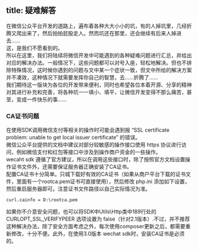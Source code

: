 title: 疑难解答
---

在微信公众平台开发的道路上，遍布着各种大大小小的坑，有的人掉坑里，几经折腾又爬出来了，然后拍拍屁股走人。然而坑还在那里，还会继续有后来人掉进去……  
这，是我们不愿看到的。  
所以在这里，我们将陆续将微信开发中可能遇到的各种疑难问题进行汇总，并给出对应的解决办法。一般情况下，这些问题都可以对号入座，轻松地解决。但也不排除特殊情况，这时候你遇到的问题与文中某一个症状一致，但文中所给的解决方案并不凑效，这种情况下就需要发挥你自己的智慧，去……折腾了……  
我们期待这一版块为各位的开发带来便利，同时也希望各位本着开源、分享的精神对其进行补充和完善，将各种坑一一填小、填平，让微信开发变得不那么痛苦，甚至，变成一件快乐的事……


### CA证书问题
在使用SDK调用微信支付等相关的操作时可能会遇到报 “SSL certificate problem: unable to get local issuer certificate” 的错误。  
微信公众平台提供的文档中建议对部分较敏感的操作接口使用 https 协议进行访问，例如微信支付和红包等接口中涉及到操作商户资金的一些操作。  
wecaht sdk 遵循了官方建议，所以在调用这些接口时，除了按照官方文档设置操作证书文件外，还需要保证服务器正确安装了CA证书。  
配置CA证书十分简单。只城下载好有效的CA证书（如果从商户平台下载的证书文件，里面有一个rootca.pem证书可直接使用），然后修改 php.ini 添加如下设置，然后重启服务器即可。注意证书文件路径以自己实际情况为准。
```
curl.cainfo = D:\rootca.pem
```
如果你不介意安全问题，也可以将SDK中Utils\Http类中189行处的 CURLOPT_SSL_VERIFYPEER 选项设置为 false（针对2.1版本）.不过，并不推荐这种解决办法，除了安全方面考虑之外，每次使用composer更新之后，都需要重新修改，十分不便。此外，在使用3.0版本 wechat sdk时，安装CA证书是必须的。
